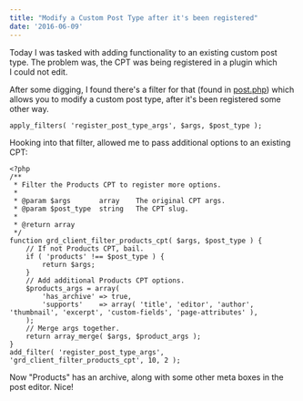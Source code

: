 ```yaml
---
title: "Modify a Custom Post Type after it's been registered"
date: '2016-06-09'
---
```


Today I was tasked with adding functionality to an existing custom post type. The problem was, the CPT was being registered in a plugin which I could not edit.

After some digging, I found there's a filter for that (found in [post.php](https://core.trac.wordpress.org/browser/tags/4.5.2/src/wp-includes/post.php#L1017)) which allows you to modify a custom post type, after it's been registered some other way.

```
apply_filters( 'register_post_type_args', $args, $post_type );
```

Hooking into that filter, allowed me to pass additional options to an existing CPT:

```
<?php
/**
 * Filter the Products CPT to register more options.
 *
 * @param $args       array    The original CPT args.
 * @param $post_type  string   The CPT slug.
 *
 * @return array
 */
function grd_client_filter_products_cpt( $args, $post_type ) {
	// If not Products CPT, bail.
	if ( 'products' !== $post_type ) {
		return $args;
	}
	// Add additional Products CPT options.
	$products_args = array(
		'has_archive' => true,
		'supports'    => array( 'title', 'editor', 'author', 'thumbnail', 'excerpt', 'custom-fields', 'page-attributes' ),
	);
	// Merge args together.
	return array_merge( $args, $product_args );
}
add_filter( 'register_post_type_args', 'grd_client_filter_products_cpt', 10, 2 );
```

Now "Products" has an archive, along with some other meta boxes in the post editor. Nice!
